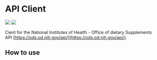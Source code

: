 # API Client

[![](https://img.shields.io/github/license/feardarkness/nih-client.svg)](https://github.com/feardarkness/nih-client) [![](https://img.shields.io/npm/v/nih-client/latest.svg)](https://github.com/feardarkness/nih-client)

Cient for the National Institutes of Health - Office of dietary Supplements API [https://ods.od.nih.gov/api/](https://ods.od.nih.gov/api/).

## How to use

